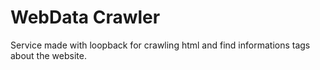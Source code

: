 # WebData Crawler

Service made with loopback for crawling html and find informations tags about the website.
